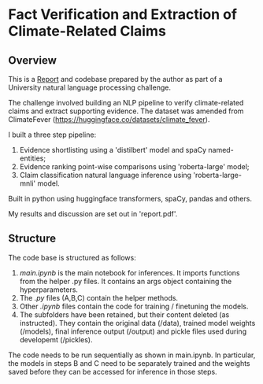 # Fact Verification and Extraction of Climate-Related Claims

## Overview

This is a [Report](https://github.com/dc435/Fact_Verification_using_Transformers/blob/main/Report.pdf) and codebase prepared by the author as part of a University natural language processing challenge.

The challenge involved building an NLP pipeline to verify climate-related claims and extract supporting evidence. The dataset was amended from ClimateFever (https://huggingface.co/datasets/climate_fever).

I built a three step pipeline:

1. Evidence shortlisting using a 'distilbert' model and spaCy named-entities;
2. Evidence ranking point-wise comparisons using 'roberta-large' model;
3. Claim classification natural language inference using 'roberta-large-mnli' model.

Built in python using huggingface transformers, spaCy, pandas and others.

My results and discussion are set out in 'report.pdf'.

## Structure

The code base is structured as follows:

1. *main.ipynb* is the main notebook for inferences. It imports functions from the helper .py files. It contains an args object containing the hyperparameters.
2. The *.py* files (A,B,C) contain the helper methods.
3. Other *.ipynb* files contain the code for training / finetuning the models.
4. The subfolders have been retained, but their content deleted (as instructed). They contain the original data (/data), trained model weights (/models), final inference output (/output) and pickle files used during developemt (/pickles).

The code needs to be run sequentially as shown in main.ipynb. In particular, the models in steps B and C need to be separately trained and the weights saved before they can be accessed for inference in those steps.